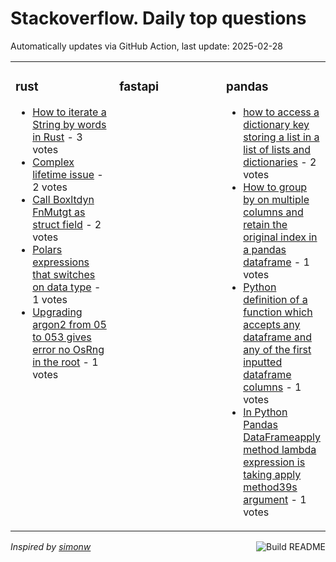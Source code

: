 # Stackoverflow. Daily top questions 

Automatically updates via GitHub Action, last update: <!-- date starts -->2025-02-28<!-- date ends -->


<table><tr><td valign="top" width="33%">

### rust
<!-- rust starts -->
* [How to iterate a String by words in Rust](https://stackoverflow.com/questions/79474118/how-to-iterate-a-string-by-words-in-rust) - 3 votes
* [Complex lifetime issue](https://stackoverflow.com/questions/79476292/complex-lifetime-issue) - 2 votes
* [Call Boxltdyn FnMutgt as struct field](https://stackoverflow.com/questions/79471410/call-boxdyn-fnmut-as-struct-field) - 2 votes
* [Polars expressions that switches on data type](https://stackoverflow.com/questions/79471471/polars-expressions-that-switches-on-data-type) - 1 votes
* [Upgrading argon2 from 05 to 053 gives error no OsRng in the root](https://stackoverflow.com/questions/79473286/upgrading-argon2-from-0-5-to-0-5-3-gives-error-no-osrng-in-the-root) - 1 votes
<!-- rust ends -->
</td><td valign="top" width="34%">


### fastapi
<!-- fastapi starts -->

<!-- fastapi ends -->
</td><td valign="top" width="34%">


### pandas
<!-- pandas starts -->
* [how to access a dictionary key storing a list in a list of lists and dictionaries](https://stackoverflow.com/questions/79472665/how-to-access-a-dictionary-key-storing-a-list-in-a-list-of-lists-and-dictionarie) - 2 votes
* [How to group by on multiple columns and retain the original index in a pandas dataframe](https://stackoverflow.com/questions/79473874/how-to-group-by-on-multiple-columns-and-retain-the-original-index-in-a-pandas-da) - 1 votes
* [Python definition of a function which accepts any dataframe and any of the first inputted dataframe columns](https://stackoverflow.com/questions/79473658/python-definition-of-a-function-which-accepts-any-dataframe-and-any-of-the-first) - 1 votes
* [In Python Pandas DataFrameapply method lambda expression is taking apply method39s argument](https://stackoverflow.com/questions/79473657/in-python-pandas-dataframe-apply-method-lambda-expression-is-taking-apply-me) - 1 votes
<!-- pandas ends -->
</td></tr></table>

<a href="https://github.com/hp0404/hp0404/actions"><img src="https://github.com/hp0404/hp0404/workflows/Build%20README/badge.svg" align="right" alt="Build README"></a> <p>*Inspired by  [simonw](https://github.com/simonw/simonw)*</p>
